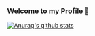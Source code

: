 ### Welcome to my Profile 👋

[![Anurag's github stats](https://github-readme-stats.vercel.app/api?username=azazack)](https://github.com/anuraghazra/github-readme-stats)
